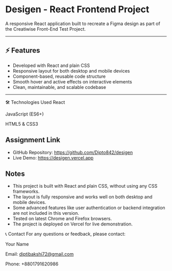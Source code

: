 # Desigen - React Frontend Project

A responsive React application built to recreate a Figma design as part of the Creatiwise Front-End Test Project.

---

## ⚡ Features

- Developed with React and plain CSS  
- Responsive layout for both desktop and mobile devices  
- Component-based, reusable code structure  
- Smooth hover and active effects on interactive elements  
- Clean, maintainable, and scalable codebase  

---

🛠️ Technologies Used
React

JavaScript (ES6+)

HTML5 & CSS3

## Assignment Link

- GitHub Repository: https://github.com/Dipto842/desigen  
- Live Demo: https://desigen.vercel.app


## Notes

- This project is built with React and plain CSS, without using any CSS frameworks.  
- The layout is fully responsive and works well on both desktop and mobile devices.  
- Some advanced features like user authentication or backend integration are not included in this version.  
- Tested on latest Chrome and Firefox browsers.  
- The project is deployed on Vercel for live demonstration.



📞 Contact
For any questions or feedback, please contact:

Your Name

Email: diptibakshi72@gmail.com

Phone: +8801791620986
